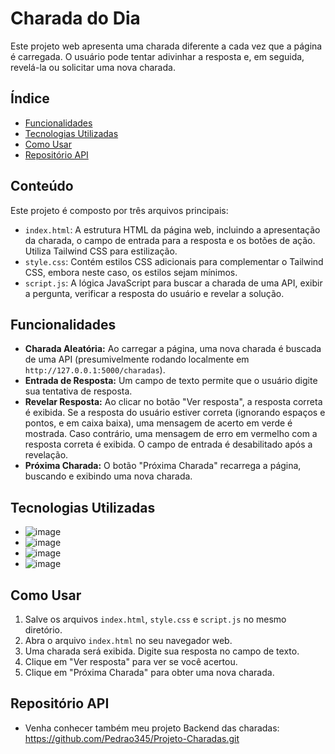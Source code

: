 # Charada do Dia

Este projeto web apresenta uma charada diferente a cada vez que a página é carregada. O usuário pode tentar adivinhar a resposta e, em seguida, revelá-la ou solicitar uma nova charada.

## Índice

* [Funcionalidades](#funcionalidades)
* [Tecnologias Utilizadas](#tecnologias-utilizadas)
* [Como Usar](#como-usar)
* [Repositório API](#repositório-api)


## Conteúdo

Este projeto é composto por três arquivos principais:

* `index.html`: A estrutura HTML da página web, incluindo a apresentação da charada, o campo de entrada para a resposta e os botões de ação. Utiliza Tailwind CSS para estilização.
* `style.css`: Contém estilos CSS adicionais para complementar o Tailwind CSS, embora neste caso, os estilos sejam mínimos.
* `script.js`: A lógica JavaScript para buscar a charada de uma API, exibir a pergunta, verificar a resposta do usuário e revelar a solução.

## Funcionalidades

* **Charada Aleatória:** Ao carregar a página, uma nova charada é buscada de uma API (presumivelmente rodando localmente em `http://127.0.0.1:5000/charadas`).
* **Entrada de Resposta:** Um campo de texto permite que o usuário digite sua tentativa de resposta.
* **Revelar Resposta:** Ao clicar no botão "Ver resposta", a resposta correta é exibida. Se a resposta do usuário estiver correta (ignorando espaços e pontos, e em caixa baixa), uma mensagem de acerto em verde é mostrada. Caso contrário, uma mensagem de erro em vermelho com a resposta correta é exibida. O campo de entrada é desabilitado após a revelação.
* **Próxima Charada:** O botão "Próxima Charada" recarrega a página, buscando e exibindo uma nova charada.

## Tecnologias Utilizadas

* ![image](https://img.shields.io/badge/html5-%23E34F26.svg?style=for-the-badge&logo=html5&logoColor=white)
* ![image](https://img.shields.io/badge/CSS3-1572B6?style=for-the-badge&logo=css3&logoColor=white)
* ![image](https://img.shields.io/badge/JavaScript-323330?style=for-the-badge&logo=javascript&logoColor=F7DF1E)
* ![image](https://img.shields.io/badge/Tailwind_CSS-38B2AC?style=for-the-badge&logo=tailwind-css&logoColor=white)

## Como Usar

1.  Salve os arquivos `index.html`, `style.css` e `script.js` no mesmo diretório.
2.  Abra o arquivo `index.html` no seu navegador web.
3.  Uma charada será exibida. Digite sua resposta no campo de texto.
4.  Clique em "Ver resposta" para ver se você acertou.
5.  Clique em "Próxima Charada" para obter uma nova charada.

## Repositório API

- Venha conhecer também meu projeto Backend das charadas: https://github.com/Pedrao345/Projeto-Charadas.git
